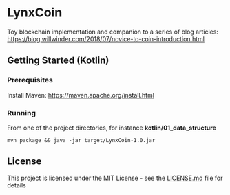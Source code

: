 # LynxCoin

Toy blockchain implementation and companion to a series of blog articles:
https://blog.willwinder.com/2018/07/novice-to-coin-introduction.html

## Getting Started (Kotlin)

### Prerequisites

Install Maven: https://maven.apache.org/install.html

### Running

From one of the project directories, for instance **kotlin/01_data_structure**
```
mvn package && java -jar target/LynxCoin-1.0.jar
```

## License

This project is licensed under the MIT License - see the [LICENSE.md](LICENSE.md) file for details
